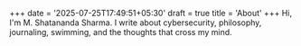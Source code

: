 +++
date = '2025-07-25T17:49:51+05:30'
draft = true
title = 'About'
+++
Hi, I'm M. Shatananda Sharma. I write about cybersecurity, philosophy, journaling, swimming, and the thoughts that cross my mind.
